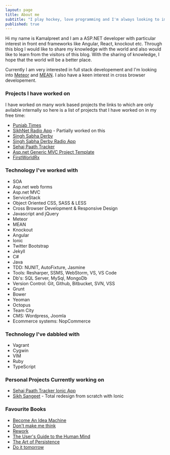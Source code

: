 ```yaml
---
layout: page
title: About me
subtitle: "I play hockey, love programming and I'm always looking to improve"
published: true
---
```


Hi my name is Kamalpreet and I am a ASP.NET developer with particular interest in front end frameworks like Angular, React, knockout etc. Through this blog I would like to share my knowledge with the world and also would like to learn from the visitors of this blog. With the sharing of knowledge, I hope that the world will be a better place.

Currently I am very interested in full stack developement and I'm looking into [Meteor](https://www.meteor.com/) and [MEAN](http://meanjs.org/). I also have a keen interest in cross browser developement.

### Projects I have worked on

I have worked on many work based projects the links to which are only avilable internally so here is a list of projects that I have worked on in my free time:

- [Punjab Times](http://www.punjabtimes.co.uk)
- [SikhNet Radio App](https://itunes.apple.com/app/gurbani-media-center/id487763229) - Partially worked on this
- [Singh Sabha Derby](http://www.sgssderby.co.uk)
- [Singh Sabha Derby Radio App](https://play.google.com/store/apps/details?id=uk.co.sgssderby.radio&hl=en_GB)
- [Sehaj Paath Tracker](http://sehajpaathtracker.com/)
- [Asp.net Generic MVC Project Template](https://github.com/kmlprtsng/MvcGenericProjectTemplate)
- [FirstWorldRx](https://www.firstworldrx.com/)

### Technology I've worked with
- SOA
- Asp.net web forms 
- Asp.net MVC
- ServiceStack
- Object Oriented CSS, SASS & LESS
- Cross Browser Development & Responsive Design
- Javascript and jQuery
- Meteor
- MEAN
- Knockout
- Angular
- Ionic
- Twitter Bootstrap
- Jekyll
- C#
- Java
- TDD: NUNIT, AutoFixture, Jasmine
- Tools: Resharper, SSMS, WebStorm, VS, VS Code
- Db's: SQL Server, MySql, MongoDb
- Version Control: Git, Github, Bitbucket, SVN, VSS
- Grunt
- Bower
- Yeoman
- Octopus
- Team City
- CMS: Wordpress, Joomla
- Ecommerce systems: NopCommerce

### Technology I've dabbled with
- Vagrant
- Cygwin
- VIM
- Ruby
- TypeScript

### Personal Projects Currently working on
- [Sehaj Paath Tracker Ionic App](https://github.com/kmlprtsng/SehajPaathTracker)
- [Sikh Sangeet](https://play.google.com/store/apps/details?id=sikhsangeet.app&hl=en) - Total redesign from scratch with Ionic

### Favourite Books
- [Become An Idea Machine](http://www.amazon.co.uk/Become-An-Idea-Machine-Currency-ebook/dp/B00S1PRTL4)
- [Don't make me think](http://www.amazon.co.uk/Dont-Make-Me-Think-Usability/dp/0321344758)
- [Rework](http://www.amazon.co.uk/Rework/dp/B003BKOYOY/ref=sr_1_1?s=digital-text&ie=UTF8&qid=1449662300&sr=1-1&keywords=rework)
- [The User's Guide to the Human Mind](http://www.amazon.co.uk/gp/product/1608820521?psc=1&redirect=true&ref_=oh_aui_detailpage_o05_s00)
- [The Art of Persistence](http://www.amazon.co.uk/Art-Persistence-Quitting-Objects-Success-ebook/dp/B00UFGN128/ref=asap_bc?ie=UTF8)
- [Do it tomorrow](http://www.amazon.co.uk/Tomorrow-Other-Secrets-Time-Management/dp/0340909129)
